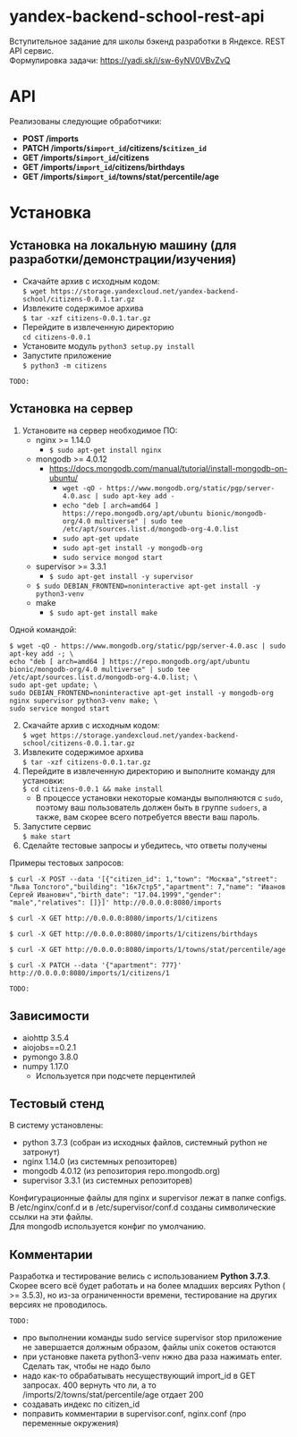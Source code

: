 # yandex-backend-school-rest-api
Вступительное задание для школы бэкенд разработки в Яндексе. REST API сервис.  
Формулировка задачи: https://yadi.sk/i/sw-6yNV0VBvZvQ

API
===
Реализованы следующие обработчики:
- **POST /imports**
- **PATCH /imports/`$import_id`/citizens/`$citizen_id`**
- **GET /imports/`$import_id`/citizens**
- **GET /imports/`import_id`/citizens/birthdays**
- **GET /imports/`$import_id`/towns/stat/percentile/age**

Установка
=========
Установка на локальную машину (для разработки/демонстрации/изучения)
--------------------------------------------------------------------
- Скачайте архив с исходным кодом:  
    `$ wget https://storage.yandexcloud.net/yandex-backend-school/citizens-0.0.1.tar.gz`
- Извлеките содержимое архива  
    `$ tar -xzf citizens-0.0.1.tar.gz`
- Перейдите в извлеченную директорию  
    `cd citizens-0.0.1`
- Установите модуль
    `python3 setup.py install`
- Запустите приложение  
    `$ python3 -m citizens`

`TODO:`

Установка на сервер
-------------------
1. Установите на сервер необходимое ПО:
    - nginx >= 1.14.0  
        - `$ sudo apt-get install nginx`
    - mongodb >= 4.0.12  
        - https://docs.mongodb.com/manual/tutorial/install-mongodb-on-ubuntu/  
            - `wget -qO - https://www.mongodb.org/static/pgp/server-4.0.asc | sudo apt-key add -`
            - `echo "deb [ arch=amd64 ] https://repo.mongodb.org/apt/ubuntu bionic/mongodb-org/4.0 multiverse" | sudo tee /etc/apt/sources.list.d/mongodb-org-4.0.list`  
            - `sudo apt-get update`  
            - `sudo apt-get install -y mongodb-org`  
            - `sudo service mongod start`
    - supervisor >= 3.3.1  
        - `$ sudo apt-get install -y supervisor`
    - `$ sudo DEBIAN_FRONTEND=noninteractive apt-get install -y python3-venv`  
    - make  
        - `$ sudo apt-get install make`

Одной командой:
```
$ wget -qO - https://www.mongodb.org/static/pgp/server-4.0.asc | sudo apt-key add -; \
echo "deb [ arch=amd64 ] https://repo.mongodb.org/apt/ubuntu bionic/mongodb-org/4.0 multiverse" | sudo tee /etc/apt/sources.list.d/mongodb-org-4.0.list; \
sudo apt-get update; \
sudo DEBIAN_FRONTEND=noninteractive apt-get install -y mongodb-org nginx supervisor python3-venv make; \
sudo service mongod start
```


2. Скачайте архив с исходным кодом:  
`$ wget https://storage.yandexcloud.net/yandex-backend-school/citizens-0.0.1.tar.gz`
3. Извлеките содержимое архива  
`$ tar -xzf citizens-0.0.1.tar.gz`
3. Перейдите в извлеченную директорию и выполните команду для установки:  
`$ cd citizens-0.0.1 && make install`  
    - В процессе установки некоторые команды выполняются с `sudo`, поэтому ваш пользователь
    должен быть в группе `sudoers`, а также, вам скорее всего потребуется ввести ваш пароль.
4. Запустите сервис  
`$ make start`  
5. Сделайте тестовые запросы и убедитесь, что ответы получены  

Примеры тестовых запросов:  

`$ curl -X POST --data '[{"citizen_id": 1,"town": "Москва","street": "Льва Толстого","building": "16к7стр5","apartment": 7,"name": "Иванов Сергей Иванович","birth_date": "17.04.1999","gender": "male","relatives": []}]' http://0.0.0.0:8080/imports`  
  
`$ curl -X GET http://0.0.0.0:8080/imports/1/citizens`  

`$ curl -X GET http://0.0.0.0:8080/imports/1/citizens/birthdays`  

`$ curl -X GET http://0.0.0.0:8080/imports/1/towns/stat/percentile/age`  

`$ curl -X PATCH --data '{"apartment": 777}' http://0.0.0.0:8080/imports/1/citizens/1`  

`TODO:`

Зависимости
-----------
- aiohttp 3.5.4
- aiojobs==0.2.1
- pymongo 3.8.0
- numpy 1.17.0
  - Используется при подсчете перцентилей


Тестовый стенд
--------------
В систему установлены:

- python 3.7.3 (собран из исходных файлов, системный python не затронут)
- nginx 1.14.0 (из системных репозиторев)
- mongodb 4.0.12 (из репозитория repo.mongodb.org)
- supervisor 3.3.1 (из системных репозиторев)

Конфигурационные файлы для nginx и supervisor лежат в папке configs.  
В /etc/nginx/conf.d и в /etc/supervisor/conf.d созданы символические ссылки на эти файлы.  
Для mongodb используется конфиг по умолчанию.

Комментарии
-----------

Разработка и тестирование велись с использованием **Python 3.7.3**.  
Скорее всего всё будет работать и на более младших версиях Python ( >= 3.5.3),
но из-за ограниченности времени, тестирование на других версиях не проводилось.

 `TODO:`

- про выполнении команды sudo service supervisor stop приложение не завершается должным образом, файлы unix сокетов остаются
- при установке пакета python3-venv нжно два раза нажимать enter. Сделать так, чтобы не надо было
- надо как-то обрабатывать несуществующий import_id в GET запросах. 400 вернуть что ли, а то /imports/2/towns/stat/percentile/age отдает 200
- создавать индекс по citizen_id
- поправить комментарии в supervisor.conf, nginx.conf (про переменные окружения)
